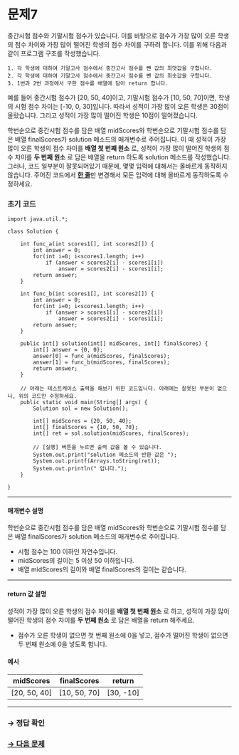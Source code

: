 # 문제7

중간시험 점수와 기말시험 점수가 있습니다. 이를 바탕으로 점수가 가장 많이 오른 학생의 점수 차이와 가장 많이 떨어진 학생의 점수 차이를 구하려 합니다. 이를 위해 다음과 같이 프로그램 구조를 작성했습니다.

```
1. 각 학생에 대하여 기말고사 점수에서 중간고사 점수를 뺀 값의 최댓값을 구합니다.
2. 각 학생에 대하여 기말고사 점수에서 중간고사 점수를 뺀 값의 최솟값을 구합니다.
3. 1번과 2번 과정에서 구한 점수를 배열에 담아 return 합니다.
```

예를 들어 중간시험 점수가 [20, 50, 40]이고, 기말시험 점수가 [10, 50, 70]이면, 학생의 시험 점수 차이는 [-10, 0, 30]입니다. 따라서 성적이 가장 많이 오른 학생은 30점이 올랐습니다. 그리고 성적이 가장 많이 떨어진 학생은 10점이 떨어졌습니다.

학번순으로 중간시험 점수를 담은 배열 midScores와 학번순으로 기말시험 점수를 담은 배열 finalScores가 solution 메소드의 매개변수로 주어집니다. 이 때 성적이 가장 많이 오른 학생의 점수 차이를 **배열 첫 번째 원소** 로, 성적이 가장 많이 떨어진 학생의 점수 차이를 **두 번째 원소** 로 담은 배열을 return 하도록 solution 메소드를 작성했습니다. 그러나, 코드 일부분이 잘못되어있기 때문에, 몇몇 입력에 대해서는 올바르게 동작하지 않습니다. 주어진 코드에서 <U>**한 줄**</U>만 변경해서 모든 입력에 대해 올바르게 동작하도록 수정하세요.

### 초기 코드

```
import java.util.*;

class Solution {

    int func_a(int scores1[], int scores2[]) {
        int answer = 0;
        for(int i=0; i<scores1.length; i++)
            if (answer < scores2[i] - scores1[i])
                answer = scores2[i] - scores1[i];
        return answer;
    }

    int func_b(int scores1[], int scores2[]) {
        int answer = 0;
        for(int i=0; i<scores1.length; i++)
            if (answer > scores1[i] - scores2[i])
                answer = scores2[i] - scores1[i];
        return answer;
    }
    
    public int[] solution(int[] midScores, int[] finalScores) {
        int[] answer = {0, 0};
        answer[0] = func_a(midScores, finalScores);
        answer[1] = func_b(midScores, finalScores);
        return answer;
    }

    // 아래는 테스트케이스 출력을 해보기 위한 코드입니다. 아래에는 잘못된 부분이 없으니, 위의 코드만 수정하세요.
    public static void main(String[] args) {
        Solution sol = new Solution();

        int[] midScores = {20, 50, 40};
        int[] finalScores = {10, 50, 70};
        int[] ret = sol.solution(midScores, finalScores);
        
        // [실행] 버튼을 누르면 출력 값을 볼 수 있습니다.
        System.out.print("solution 메소드의 반환 값은 ");
        System.out.printf(Arrays.toString(ret));
        System.out.println(" 입니다.");
    }

}
```

---

#### 매개변수 설명
학번순으로 중간시험 점수를 담은 배열 midScores와 학번순으로 기말시험 점수를 담은 배열 finalScores가 solution 메소드의 매개변수로 주어집니다. 

* 시험 점수는 100 이하인 자연수입니다.
* midScores의 길이는 5 이상 50 이하입니다.
* 배열 midScores의 길이와 배열 finalScores의 길이는 같습니다.

---

#### return 값 설명
성적이 가장 많이 오른 학생의 점수 차이를 **배열 첫 번째 원소** 로 하고,  성적이 가장 많이 떨어진 학생의 점수 차이를 **두 번째 원소** 로 담은 배열을 return 해주세요.
* 점수가 오른 학생이 없으면 첫 번째 원소에 0을 넣고, 점수가 떨어진 학생이 없으면 두 번째 원소에 0을 넣도록 합니다.


#### 예시

| midScores |finalScores |return |
|---|---|---|
| [20, 50, 40] | [10, 50, 70]|[30, -10]|

---

### → 정답 확인

### [→ 다음 문제](https://github.com/tnehf18/cosPro/blob/main/java/ex_2nd/ex_2nd_04/no_08/desc_08.md "cosPro 2급 Java 4차 8번 문제")
